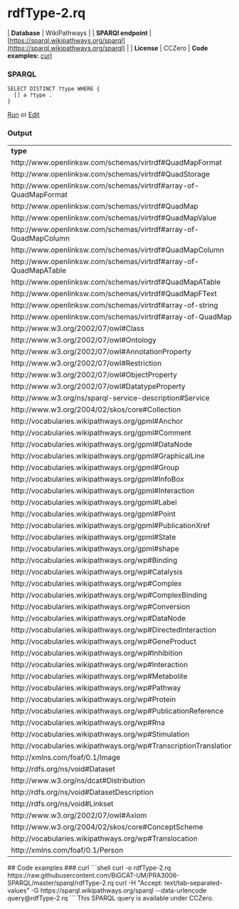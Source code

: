 # rdfType-2.rq
| **Database** | WikiPathways |
| **SPARQl endpoint** | [https://sparql.wikipathways.org/sparql](https://sparql.wikipathways.org/sparql) |
| **License** | CCZero |
**Code examples:** [curl](#curl)
### SPARQL
```sparql
SELECT DISTINCT ?type WHERE {
  [] a ?type .
}
```
[Run](https://sparql.wikipathways.org/sparql/?query=SELECT%20DISTINCT%20%3Ftype%20WHERE%20%7B%0A%20%20%5B%5D%20a%20%3Ftype%20.%0A%7D%0A) or [Edit](https://sparql.wikipathways.org/?q=SELECT%20DISTINCT%20%3Ftype%20WHERE%20%7B%0A%20%20%5B%5D%20a%20%3Ftype%20.%0A%7D%0A)


### Output
<!-- https://sparql.wikipathways.org/sparql -->
<table>
  <tr>
    <td><b>type</b></td>
  </tr>
  <tr>
    <td>http://www.openlinksw.com/schemas/virtrdf#QuadMapFormat</td>
  </tr>
  <tr>
    <td>http://www.openlinksw.com/schemas/virtrdf#QuadStorage</td>
  </tr>
  <tr>
    <td>http://www.openlinksw.com/schemas/virtrdf#array-of-QuadMapFormat</td>
  </tr>
  <tr>
    <td>http://www.openlinksw.com/schemas/virtrdf#QuadMap</td>
  </tr>
  <tr>
    <td>http://www.openlinksw.com/schemas/virtrdf#QuadMapValue</td>
  </tr>
  <tr>
    <td>http://www.openlinksw.com/schemas/virtrdf#array-of-QuadMapColumn</td>
  </tr>
  <tr>
    <td>http://www.openlinksw.com/schemas/virtrdf#QuadMapColumn</td>
  </tr>
  <tr>
    <td>http://www.openlinksw.com/schemas/virtrdf#array-of-QuadMapATable</td>
  </tr>
  <tr>
    <td>http://www.openlinksw.com/schemas/virtrdf#QuadMapATable</td>
  </tr>
  <tr>
    <td>http://www.openlinksw.com/schemas/virtrdf#QuadMapFText</td>
  </tr>
  <tr>
    <td>http://www.openlinksw.com/schemas/virtrdf#array-of-string</td>
  </tr>
  <tr>
    <td>http://www.openlinksw.com/schemas/virtrdf#array-of-QuadMap</td>
  </tr>
  <tr>
    <td>http://www.w3.org/2002/07/owl#Class</td>
  </tr>
  <tr>
    <td>http://www.w3.org/2002/07/owl#Ontology</td>
  </tr>
  <tr>
    <td>http://www.w3.org/2002/07/owl#AnnotationProperty</td>
  </tr>
  <tr>
    <td>http://www.w3.org/2002/07/owl#Restriction</td>
  </tr>
  <tr>
    <td>http://www.w3.org/2002/07/owl#ObjectProperty</td>
  </tr>
  <tr>
    <td>http://www.w3.org/2002/07/owl#DatatypeProperty</td>
  </tr>
  <tr>
    <td>http://www.w3.org/ns/sparql-service-description#Service</td>
  </tr>
  <tr>
    <td>http://www.w3.org/2004/02/skos/core#Collection</td>
  </tr>
  <tr>
    <td>http://vocabularies.wikipathways.org/gpml#Anchor</td>
  </tr>
  <tr>
    <td>http://vocabularies.wikipathways.org/gpml#Comment</td>
  </tr>
  <tr>
    <td>http://vocabularies.wikipathways.org/gpml#DataNode</td>
  </tr>
  <tr>
    <td>http://vocabularies.wikipathways.org/gpml#GraphicalLine</td>
  </tr>
  <tr>
    <td>http://vocabularies.wikipathways.org/gpml#Group</td>
  </tr>
  <tr>
    <td>http://vocabularies.wikipathways.org/gpml#InfoBox</td>
  </tr>
  <tr>
    <td>http://vocabularies.wikipathways.org/gpml#Interaction</td>
  </tr>
  <tr>
    <td>http://vocabularies.wikipathways.org/gpml#Label</td>
  </tr>
  <tr>
    <td>http://vocabularies.wikipathways.org/gpml#Point</td>
  </tr>
  <tr>
    <td>http://vocabularies.wikipathways.org/gpml#PublicationXref</td>
  </tr>
  <tr>
    <td>http://vocabularies.wikipathways.org/gpml#State</td>
  </tr>
  <tr>
    <td>http://vocabularies.wikipathways.org/gpml#shape</td>
  </tr>
  <tr>
    <td>http://vocabularies.wikipathways.org/wp#Binding</td>
  </tr>
  <tr>
    <td>http://vocabularies.wikipathways.org/wp#Catalysis</td>
  </tr>
  <tr>
    <td>http://vocabularies.wikipathways.org/wp#Complex</td>
  </tr>
  <tr>
    <td>http://vocabularies.wikipathways.org/wp#ComplexBinding</td>
  </tr>
  <tr>
    <td>http://vocabularies.wikipathways.org/wp#Conversion</td>
  </tr>
  <tr>
    <td>http://vocabularies.wikipathways.org/wp#DataNode</td>
  </tr>
  <tr>
    <td>http://vocabularies.wikipathways.org/wp#DirectedInteraction</td>
  </tr>
  <tr>
    <td>http://vocabularies.wikipathways.org/wp#GeneProduct</td>
  </tr>
  <tr>
    <td>http://vocabularies.wikipathways.org/wp#Inhibition</td>
  </tr>
  <tr>
    <td>http://vocabularies.wikipathways.org/wp#Interaction</td>
  </tr>
  <tr>
    <td>http://vocabularies.wikipathways.org/wp#Metabolite</td>
  </tr>
  <tr>
    <td>http://vocabularies.wikipathways.org/wp#Pathway</td>
  </tr>
  <tr>
    <td>http://vocabularies.wikipathways.org/wp#Protein</td>
  </tr>
  <tr>
    <td>http://vocabularies.wikipathways.org/wp#PublicationReference</td>
  </tr>
  <tr>
    <td>http://vocabularies.wikipathways.org/wp#Rna</td>
  </tr>
  <tr>
    <td>http://vocabularies.wikipathways.org/wp#Stimulation</td>
  </tr>
  <tr>
    <td>http://vocabularies.wikipathways.org/wp#TranscriptionTranslation</td>
  </tr>
  <tr>
    <td>http://xmlns.com/foaf/0.1/Image</td>
  </tr>
  <tr>
    <td>http://rdfs.org/ns/void#Dataset</td>
  </tr>
  <tr>
    <td>http://www.w3.org/ns/dcat#Distribution</td>
  </tr>
  <tr>
    <td>http://rdfs.org/ns/void#DatasetDescription</td>
  </tr>
  <tr>
    <td>http://rdfs.org/ns/void#Linkset</td>
  </tr>
  <tr>
    <td>http://www.w3.org/2002/07/owl#Axiom</td>
  </tr>
  <tr>
    <td>http://www.w3.org/2004/02/skos/core#ConceptScheme</td>
  </tr>
  <tr>
    <td>http://vocabularies.wikipathways.org/wp#Translocation</td>
  </tr>
  <tr>
    <td>http://xmlns.com/foaf/0.1/Person</td>
  </tr>
</table>
## Code examples
### curl
```shell
curl -o rdfType-2.rq https://raw.githubusercontent.com/BiGCAT-UM/PRA3006-SPARQL/master/sparql/rdfType-2.rq
curl -H "Accept: text/tab-separated-values" -G https://sparql.wikipathways.org/sparql --data-urlencode query@rdfType-2.rq
```
This SPARQL query is available under CCZero.
